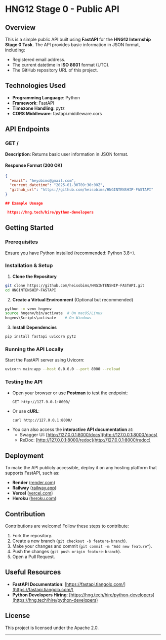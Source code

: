 # HNG12 Stage 0 - Public API

## Overview
This is a simple public API built using **FastAPI** for the **HNG12 Internship Stage 0 Task**. 
The API provides basic information in JSON format, including:
- Registered email address.
- The current datetime in **ISO 8601** format (UTC).
- The GitHub repository URL of this project.

## Technologies Used
- **Programming Language**: Python
- **Framework**: FastAPI
- **Timezone Handling**: pytz
- **CORS Middleware**: fastapi.middleware.cors

## API Endpoints

### **GET /**
**Description**: Returns basic user information in JSON format.

#### **Response Format (200 OK)**
```json
{
  "email": "heyobims@gmail.com",
  "current_datetime": "2025-01-30T09:30:00Z",
  "github_url": "https://github.com/heisobims/HNGINTENSHIP-FASTAPI"
}

## Example Usuage

 https://hng.tech/hire/python-developers
```

## Getting Started

### **Prerequisites**
Ensure you have Python installed (recommended: Python 3.8+).

### **Installation & Setup**
1. **Clone the Repository**
```sh
git clone https://github.com/heisobims/HNGINTENSHIP-FASTAPI.git
cd HNGINTENSHIP-FASTAPI
```
2. **Create a Virtual Environment** (Optional but recommended)
```sh
python -m venv hngenv
source hngenv/bin/activate  # On macOS/Linux
hngenv\Scripts\activate    # On Windows
```
3. **Install Dependencies**
```sh
pip install fastapi uvicorn pytz
```

### **Running the API Locally**
Start the FastAPI server using Uvicorn:
```sh
uvicorn main:app --host 0.0.0.0 --port 8000 --reload
```

### **Testing the API**
- Open your browser or use **Postman** to test the endpoint:
  ```
  GET http://127.0.0.1:8000/
  ```
- Or use **cURL**:
  ```sh
  curl http://127.0.0.1:8000/
  ```
- You can also access the **interactive API documentation** at:
  - Swagger UI: [http://127.0.0.1:8000/docs](http://127.0.0.1:8000/docs)
  - ReDoc: [http://127.0.0.1:8000/redoc](http://127.0.0.1:8000/redoc)

## Deployment
To make the API publicly accessible, deploy it on any hosting platform that supports FastAPI, such as:
- **Render** ([render.com](https://render.com/))
- **Railway** ([railway.app](https://railway.app/))
- **Vercel** ([vercel.com](https://vercel.com/))
- **Heroku** ([heroku.com](https://www.heroku.com/))

## Contribution
Contributions are welcome! Follow these steps to contribute:
1. Fork the repository.
2. Create a new branch (`git checkout -b feature-branch`).
3. Make your changes and commit (`git commit -m "Add new feature"`).
4. Push the changes (`git push origin feature-branch`).
5. Open a Pull Request.

## Useful Resources
- **FastAPI Documentation**: [https://fastapi.tiangolo.com/](https://fastapi.tiangolo.com/)
- **Python Developers Hiring**: [https://hng.tech/hire/python-developers](https://hng.tech/hire/python-developers)



## License
This project is licensed under the Apache 2.0.

---


